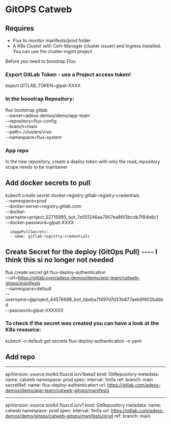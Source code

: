 # GitOPS Catweb

## Requires
- Flux to monitor manifests/prod folder
- A K8s Cluster with Cert-Manager (cluster issuer) and Ingress installed. You can use the cluster-mgmt project

Before you need to boostrap Flux:
### Export GitLab Token - use a Project access token!

export GITLAB_TOKEN=glpat-XXXX


### In the boostrap Repository:

flux bootstrap gitlab \
  --owner=adess-demos/demo/app-team \
  --repository=flux-config \
  --branch=main \
  --path=./clusters/civo \
  --namespace=flux-system

### App repo
In the new repository, create a deploy token with only the read_repository scope needs to be maintainer

## Add docker secrets to pull

kubectl create secret docker-registry gitlab-registry-credentials \
  --namespace=prod \
  --docker-server=registry.gitlab.com \
  --docker-username=project_52715995_bot_7e551246aa7957ea86f3bcdb7f84b8c1  \
  --docker-password=glpat-XXXX

      imagePullSecrets:
      - name: gitlab-registry-credentials

## Create Secret for the deploy (GitOps Pull) ---- I think this si no longer not needed
flux create secret git flux-deploy-authentication \
         --url=https://gitlab.com/adess-demos/demo/app-team/catweb-gitops/manifests \
         --namespace=default \
         --username=@project_44576698_bot_bbeba7f497d7d33b877aeb6f802bddad \
         --password=glpat-XXXXXX

### To check if the secret was created you can have a look at the K8s resource:
kubectl -n default get secrets flux-deploy-authentication -o yaml



## Add repo
---
apiVersion: source.toolkit.fluxcd.io/v1beta2
kind: GitRepository
metadata:
  name: catweb
  namespace: prod
spec:
  interval: 1m0s
  ref:
    branch: main
  secretRef:
    name: flux-deploy-authentication
  url: https://gitlab.com/adess-demos/demo/app-team/catweb-gitops/manifests


---
apiVersion: source.toolkit.fluxcd.io/v1
kind: GitRepository
metadata:
  name: catweb
  namespace: prod
spec:
  interval: 1m0s
  url: https://gitlab.com/adess-demos/demo/gitops/catweb-gitops/manifests/prod
  ref:
    branch: main